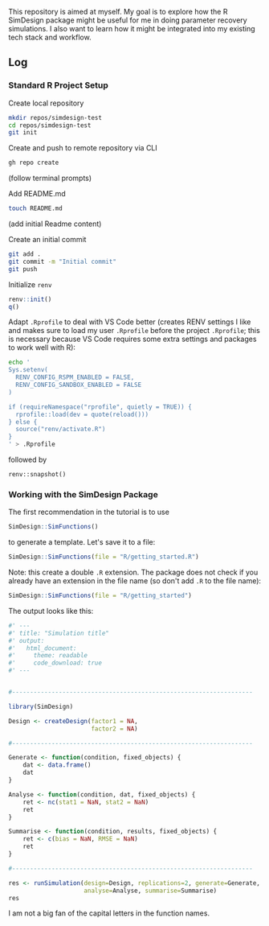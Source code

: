 This repository is aimed at myself. My goal is to explore how the R SimDesign package might be useful for me in doing parameter recovery simulations. I also want to learn how it might be integrated into my existing tech stack and workflow.

## Log

### Standard R Project Setup

Create local repository

```bash
mkdir repos/simdesign-test
cd repos/simdesign-test
git init
```

Create and push to remote repository via CLI

```bash
gh repo create
```

(follow terminal prompts)

Add README.md

```bash
touch README.md
```

(add initial Readme content)

Create an initial commit

```bash
git add .
git commit -m "Initial commit"
git push
```

Initialize `renv` 

```r
renv::init()
q()
```

Adapt `.Rprofile` to deal with VS Code better (creates RENV settings I like and makes sure to load my user `.Rprofile` before the project `.Rprofile`; this is necessary because VS Code requires some extra settings and packages to work well with R):

```bash
echo '
Sys.setenv(
  RENV_CONFIG_RSPM_ENABLED = FALSE,
  RENV_CONFIG_SANDBOX_ENABLED = FALSE
)

if (requireNamespace("rprofile", quietly = TRUE)) {
  rprofile::load(dev = quote(reload()))
} else {
  source("renv/activate.R")
}
' > .Rprofile
```

followed by 

```
renv::snapshot()
```

### Working with the SimDesign Package

The first recommendation in the tutorial is to use 

```r
SimDesign::SimFunctions()
```

to generate a template. Let's save it to a file:

```r
SimDesign::SimFunctions(file = "R/getting_started.R")
```

Note: this create a double `.R` extension. The package does not check if you already have an extension in the file name (so don't add `.R` to the file name):

```r
SimDesign::SimFunctions(file = "R/getting_started")
```

The output looks like this:

```r
#' --- 
#' title: "Simulation title"
#' output:
#'   html_document:
#'     theme: readable
#'     code_download: true
#' ---


#-------------------------------------------------------------------

library(SimDesign)

Design <- createDesign(factor1 = NA,
                       factor2 = NA)

#-------------------------------------------------------------------

Generate <- function(condition, fixed_objects) {
    dat <- data.frame()
    dat
}

Analyse <- function(condition, dat, fixed_objects) {
    ret <- nc(stat1 = NaN, stat2 = NaN)
    ret
}

Summarise <- function(condition, results, fixed_objects) {
    ret <- c(bias = NaN, RMSE = NaN)
    ret
}

#-------------------------------------------------------------------

res <- runSimulation(design=Design, replications=2, generate=Generate, 
                     analyse=Analyse, summarise=Summarise)
res

```

I am not a big fan of the capital letters in the function names. 
